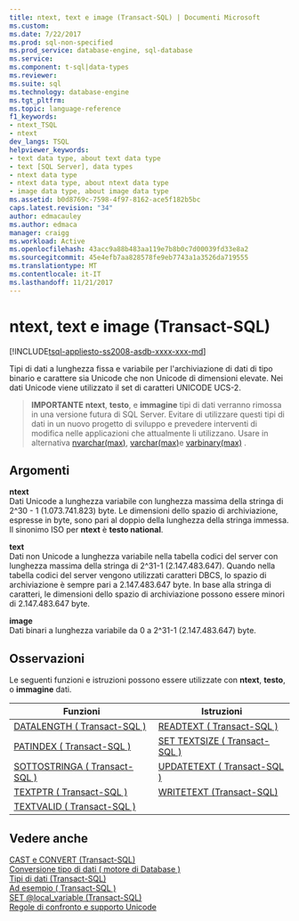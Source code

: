```yaml
---
title: ntext, text e image (Transact-SQL) | Documenti Microsoft
ms.custom: 
ms.date: 7/22/2017
ms.prod: sql-non-specified
ms.prod_service: database-engine, sql-database
ms.service: 
ms.component: t-sql|data-types
ms.reviewer: 
ms.suite: sql
ms.technology: database-engine
ms.tgt_pltfrm: 
ms.topic: language-reference
f1_keywords:
- ntext_TSQL
- ntext
dev_langs: TSQL
helpviewer_keywords:
- text data type, about text data type
- text [SQL Server], data types
- ntext data type
- ntext data type, about ntext data type
- image data type, about image data type
ms.assetid: b0d8769c-7598-4f97-8162-ace5f182b5bc
caps.latest.revision: "34"
author: edmacauley
ms.author: edmaca
manager: craigg
ms.workload: Active
ms.openlocfilehash: 43acc9a88b483aa119e7b8b0c7d00039fd33e8a2
ms.sourcegitcommit: 45e4efb7aa828578fe9eb7743a1a3526da719555
ms.translationtype: MT
ms.contentlocale: it-IT
ms.lasthandoff: 11/21/2017
---
```

# <a name="ntext-text-and-image-transact-sql"></a>ntext, text e image (Transact-SQL)
[!INCLUDE[tsql-appliesto-ss2008-asdb-xxxx-xxx-md](../../includes/tsql-appliesto-ss2008-asdb-xxxx-xxx-md.md)]

Tipi di dati a lunghezza fissa e variabile per l'archiviazione di dati di tipo binario e carattere sia Unicode che non Unicode di dimensioni elevate. Nei dati Unicode viene utilizzato il set di caratteri UNICODE UCS-2.
  
>**IMPORTANTE**  **ntext**, **testo**, e **immagine** tipi di dati verranno rimossa in una versione futura di SQL Server. Evitare di utilizzare questi tipi di dati in un nuovo progetto di sviluppo e prevedere interventi di modifica nelle applicazioni che attualmente li utilizzano. Usare in alternativa [nvarchar(max)](../../t-sql/data-types/nchar-and-nvarchar-transact-sql.md), [varchar(max)](../../t-sql/data-types/char-and-varchar-transact-sql.md)e [varbinary(max)](../../t-sql/data-types/binary-and-varbinary-transact-sql.md) .  
  
  
## <a name="arguments"></a>Argomenti  
**ntext**  
Dati Unicode a lunghezza variabile con lunghezza massima della stringa di 2^30 - 1 (1.073.741.823) byte. Le dimensioni dello spazio di archiviazione, espresse in byte, sono pari al doppio della lunghezza della stringa immessa. Il sinonimo ISO per **ntext** è **testo national**.
  
**text**  
Dati non Unicode a lunghezza variabile nella tabella codici del server con lunghezza massima della stringa di 2^31-1 (2.147.483.647). Quando nella tabella codici del server vengono utilizzati caratteri DBCS, lo spazio di archiviazione è sempre pari a 2.147.483.647 byte. In base alla stringa di caratteri, le dimensioni dello spazio di archiviazione possono essere minori di 2.147.483.647 byte.
  
**image**  
Dati binari a lunghezza variabile da 0 a 2^31-1 (2.147.483.647) byte.
  
## <a name="remarks"></a>Osservazioni  
Le seguenti funzioni e istruzioni possono essere utilizzate con **ntext**, **testo**, o **immagine** dati.
  
|Funzioni|Istruzioni|  
|---|---|
|[DATALENGTH &#40; Transact-SQL &#41;](../../t-sql/functions/datalength-transact-sql.md)|[READTEXT &#40; Transact-SQL &#41;](../../t-sql/queries/readtext-transact-sql.md)|  
|[PATINDEX &#40; Transact-SQL &#41;](../../t-sql/functions/patindex-transact-sql.md)|[SET TEXTSIZE &#40; Transact-SQL &#41;](../../t-sql/statements/set-textsize-transact-sql.md)|  
|[SOTTOSTRINGA &#40; Transact-SQL &#41;](../../t-sql/functions/substring-transact-sql.md)|[UPDATETEXT &#40; Transact-SQL &#41;](../../t-sql/queries/updatetext-transact-sql.md)|  
|[TEXTPTR &#40; Transact-SQL &#41;](../../t-sql/functions/text-and-image-functions-textptr-transact-sql.md)|[WRITETEXT &#40;Transact-SQL&#41;](../../t-sql/queries/writetext-transact-sql.md)|  
|[TEXTVALID &#40; Transact-SQL &#41;](../../t-sql/functions/text-and-image-functions-textvalid-transact-sql.md)||  
  
## <a name="see-also"></a>Vedere anche
[CAST e CONVERT &#40;Transact-SQL&#41;](../../t-sql/functions/cast-and-convert-transact-sql.md)  
[Conversione tipo di dati &#40; motore di Database &#41;](../../t-sql/data-types/data-type-conversion-database-engine.md)  
[Tipi di dati &#40;Transact-SQL&#41;](../../t-sql/data-types/data-types-transact-sql.md)  
[Ad esempio &#40; Transact-SQL &#41;](../../t-sql/language-elements/like-transact-sql.md)  
[SET @local_variable &#40;Transact-SQL&#41;](../../t-sql/language-elements/set-local-variable-transact-sql.md)  
[Regole di confronto e supporto Unicode](../../relational-databases/collations/collation-and-unicode-support.md)

